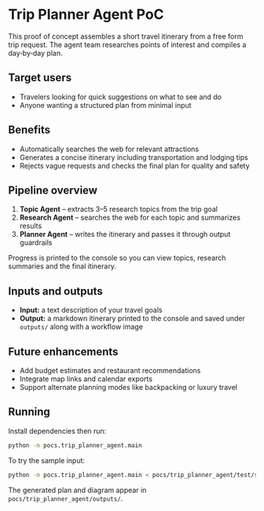 # Trip Planner Agent PoC

This proof of concept assembles a short travel itinerary from a free form trip request. The agent team researches points of interest and compiles a day‑by‑day plan.

## Target users
- Travelers looking for quick suggestions on what to see and do
- Anyone wanting a structured plan from minimal input

## Benefits
- Automatically searches the web for relevant attractions
- Generates a concise itinerary including transportation and lodging tips
- Rejects vague requests and checks the final plan for quality and safety

## Pipeline overview
1. **Topic Agent** – extracts 3–5 research topics from the trip goal
2. **Research Agent** – searches the web for each topic and summarizes results
3. **Planner Agent** – writes the itinerary and passes it through output guardrails

Progress is printed to the console so you can view topics, research summaries and the final itinerary.

## Inputs and outputs
- **Input:** a text description of your travel goals
- **Output:** a markdown itinerary printed to the console and saved under `outputs/` along with a workflow image

## Future enhancements
- Add budget estimates and restaurant recommendations
- Integrate map links and calendar exports
- Support alternate planning modes like backpacking or luxury travel

## Running
Install dependencies then run:

```bash
python -m pocs.trip_planner_agent.main
```

To try the sample input:

```bash
python -m pocs.trip_planner_agent.main < pocs/trip_planner_agent/test/sample_input.txt
```

The generated plan and diagram appear in `pocs/trip_planner_agent/outputs/`.
